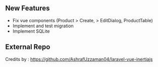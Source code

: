 ## New Features
- Fix vue components (Product > Create, > EditDialog, ProductTable)
- Implement and test migration
- Implement SQLite

## External Repo
Credits by : https://github.com/AshrafUzzaman04/laravel-vue-inertiajs 